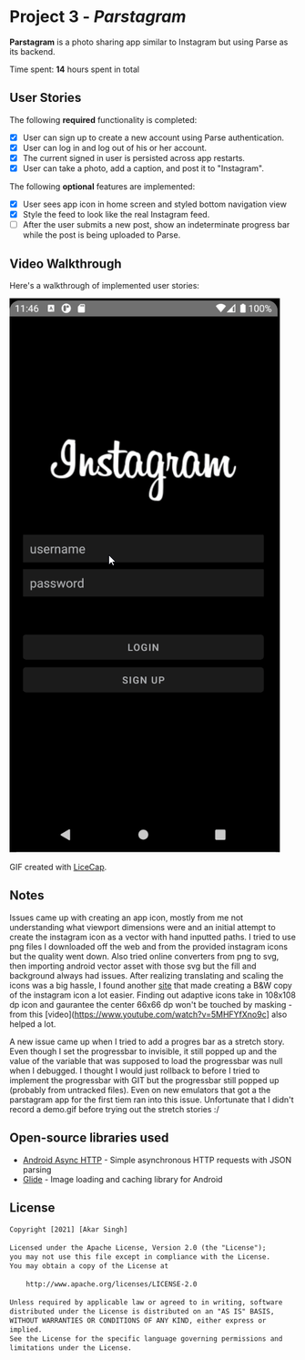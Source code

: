 # Project 3 - *Parstagram*

**Parstagram** is a photo sharing app similar to Instagram but using Parse as its backend.

Time spent: **14** hours spent in total

## User Stories

The following **required** functionality is completed:

- [x] User can sign up to create a new account using Parse authentication.
- [x] User can log in and log out of his or her account.
- [x] The current signed in user is persisted across app restarts.
- [x] User can take a photo, add a caption, and post it to "Instagram".

The following **optional** features are implemented:

- [x] User sees app icon in home screen and styled bottom navigation view
- [x] Style the feed to look like the real Instagram feed.
- [ ] After the user submits a new post, show an indeterminate progress bar while the post is being uploaded to Parse.

## Video Walkthrough

Here's a walkthrough of implemented user stories:

<img src='./demo.gif' title='Video Walkthrough' width='' alt='Video Walkthrough' />

GIF created with [LiceCap](http://www.cockos.com/licecap/).

## Notes

Issues came up with creating an app icon, mostly from me not understanding what
viewport dimensions were and an initial attempt to create the instagram icon 
as a vector with hand inputted paths. I tried to use png files I downloaded off
the web and from the provided instagram icons but the quality went down. Also
tried online converters from png to svg, then importing android vector asset 
with those svg but the fill and background always had issues. After realizing
translating and scaling the icons was a big hassle, I found another
[site](https://editor.method.ac) that made creating a B&W copy of the instagram
icon a lot easier. Finding out adaptive icons take in 108x108 dp icon and 
gaurantee the center 66x66 dp won't be touched by masking - from this
[video](https://www.youtube.com/watch?v=5MHFYfXno9c] also helped a lot.

A new issue came up when I tried to add a progres bar as a stretch story. Even
though I set the progressbar to invisible, it still popped up and the value of
the variable that was supposed to load the progressbar was null when I debugged.
I thought I would just rollback to before I tried to implement the progressbar
with GIT but the progressbar still popped up (probably from untracked files).
Even on new emulators that got a the parstagram app for the first tiem ran into
this issue. Unfortunate that I didn't record a demo.gif before trying out the
stretch stories :/

## Open-source libraries used

- [Android Async HTTP](https://github.com/codepath/CPAsyncHttpClient) - Simple asynchronous HTTP requests with JSON parsing
- [Glide](https://github.com/bumptech/glide) - Image loading and caching library for Android

## License

    Copyright [2021] [Akar Singh]

    Licensed under the Apache License, Version 2.0 (the "License");
    you may not use this file except in compliance with the License.
    You may obtain a copy of the License at

        http://www.apache.org/licenses/LICENSE-2.0

    Unless required by applicable law or agreed to in writing, software
    distributed under the License is distributed on an "AS IS" BASIS,
    WITHOUT WARRANTIES OR CONDITIONS OF ANY KIND, either express or implied.
    See the License for the specific language governing permissions and
    limitations under the License.
